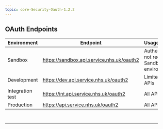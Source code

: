 ```yaml
---
topic: core-Security-Oauth-1.2.2
---
```


## OAuth Endpoints

| Environment      | Endpoint                                  | Usage/Availability                                         |
|------------------|-------------------------------------------|------------------------------------------------------------|
| Sandbox          | https://sandbox.api.service.nhs.uk/oauth2 | Authentication is not required in the Sandbox environment. |
| Development      | https://dev.api.service.nhs.uk/oauth2     | Limited to specific APIs                                   |
| Integration test | https://int.api.service.nhs.uk/oauth2     | All APIs                                                   |
| Production       | https://api.service.nhs.uk/oauth2         | All APIs                                                   |

<br>
<hr>